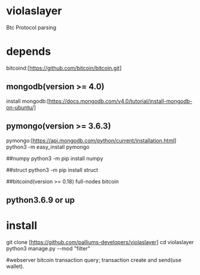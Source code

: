 # violaslayer
Btc Protocol parsing

# depends
bitcoind:[https://github.com/bitcoin/bitcoin.git] 

## mongodb(version >= 4.0)
install mongodb:[https://docs.mongodb.com/v4.0/tutorial/install-mongodb-on-ubuntu/]

## pymongo(version >= 3.6.3)
pymongo:[https://api.mongodb.com/python/current/installation.html]
python3 -m easy_install pymongo

##numpy
python3 -m pip install numpy

##struct
python3 -m pip install struct


##bitcoind(version >= 0.18)
full-nodes bitcoin
## python3.6.9 or up

# install
git clone [https://github.com/palliums-developers/violaslayer]
cd violaslayer
python3 manage.py --mod "filter"

#webserver
bitcoin transaction query; transaction create and send(use wallet).
